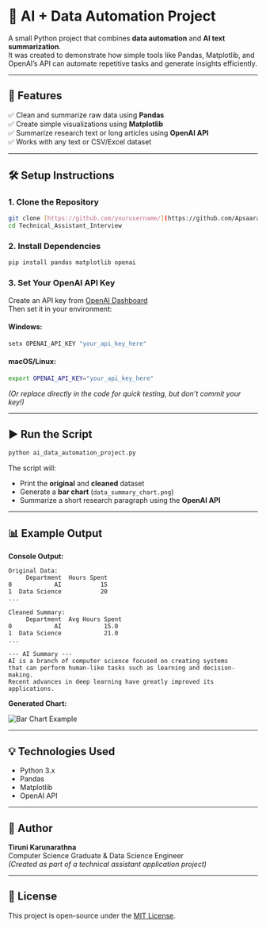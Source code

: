 # 🧠 AI + Data Automation Project

A small Python project that combines **data automation** and **AI text summarization**.  
It was created to demonstrate how simple tools like Pandas, Matplotlib, and OpenAI’s API can automate repetitive tasks and generate insights efficiently.

---

## 🚀 Features

✅ Clean and summarize raw data using **Pandas**  
✅ Create simple visualizations using **Matplotlib**  
✅ Summarize research text or long articles using **OpenAI API**  
✅ Works with any text or CSV/Excel dataset  

---

## 🛠️ Setup Instructions

### 1. Clone the Repository
```bash
git clone [https://github.com/yourusername/](https://github.com/ApsaaraK/Technical_Assistant_Interview.git
cd Technical_Assistant_Interview
```

### 2. Install Dependencies
```bash
pip install pandas matplotlib openai
```

### 3. Set Your OpenAI API Key
Create an API key from [OpenAI Dashboard](https://platform.openai.com/api-keys)  
Then set it in your environment:

#### Windows:
```bash
setx OPENAI_API_KEY "your_api_key_here"
```

#### macOS/Linux:
```bash
export OPENAI_API_KEY="your_api_key_here"
```

*(Or replace directly in the code for quick testing, but don’t commit your key!)*

---

## ▶️ Run the Script
```bash
python ai_data_automation_project.py
```

The script will:
- Print the **original** and **cleaned** dataset
- Generate a **bar chart** (`data_summary_chart.png`)
- Summarize a short research paragraph using the **OpenAI API**

---

## 📊 Example Output

**Console Output:**
```
Original Data:
     Department  Hours Spent
0            AI           15
1  Data Science           20
...

Cleaned Summary:
     Department  Avg Hours Spent
0            AI            15.0
1  Data Science            21.0
...

--- AI Summary ---
AI is a branch of computer science focused on creating systems
that can perform human-like tasks such as learning and decision-making.
Recent advances in deep learning have greatly improved its applications.
```

**Generated Chart:**

![Bar Chart Example](data_summary_chart.png)

---

## 💡 Technologies Used
- Python 3.x  
- Pandas  
- Matplotlib  
- OpenAI API  

---

## 🧩 Author
**Tiruni Karunarathna**  
Computer Science Graduate & Data Science Engineer  
*(Created as part of a technical assistant application project)*

---

## 📄 License
This project is open-source under the [MIT License](LICENSE).

